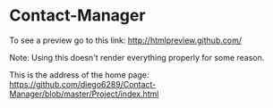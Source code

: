 # Contact-Manager


To see a preview go to this link:
http://htmlpreview.github.com/

Note: Using this doesn't render everything properly for some reason.

This is the address of the home page:
https://github.com/diego6289/Contact-Manager/blob/master/Project/index.html
